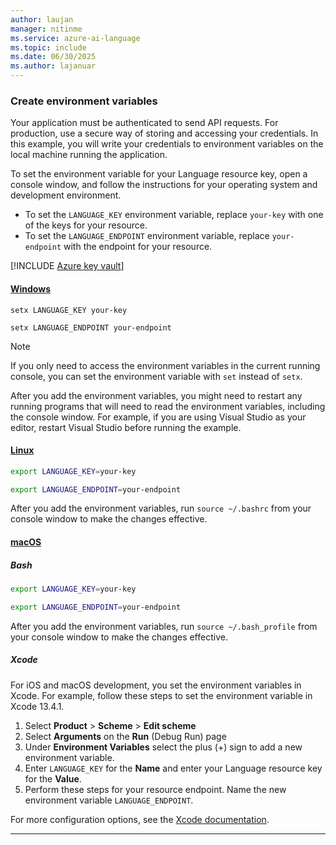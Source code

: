 ```yaml
---
author: laujan
manager: nitinme
ms.service: azure-ai-language
ms.topic: include
ms.date: 06/30/2025
ms.author: lajanuar
---
```


### Create environment variables 

Your application must be authenticated to send API requests. For production, use a secure way of storing and accessing your credentials. In this example, you will write your credentials to environment variables on the local machine running the application.

To set the environment variable for your Language resource key, open a console window, and follow the instructions for your operating system and development environment. 

- To set the `LANGUAGE_KEY` environment variable, replace `your-key` with one of the keys for your resource.
- To set the `LANGUAGE_ENDPOINT` environment variable, replace `your-endpoint` with the endpoint for your resource.

[!INCLUDE [Azure key vault](~/reusable-content/ce-skilling/azure/includes/ai-services/security/microsoft-entra-id-akv-expanded.md)]

#### [Windows](#tab/windows)

```console
setx LANGUAGE_KEY your-key
```

```console
setx LANGUAGE_ENDPOINT your-endpoint
```

> [!NOTE]
> If you only need to access the environment variables in the current running console, you can set the environment variable with `set` instead of `setx`.

After you add the environment variables, you might need to restart any running programs that will need to read the environment variables, including the console window. For example, if you are using Visual Studio as your editor, restart Visual Studio before running the example.

#### [Linux](#tab/linux)

```bash
export LANGUAGE_KEY=your-key
```

```bash
export LANGUAGE_ENDPOINT=your-endpoint
```

After you add the environment variables, run `source ~/.bashrc` from your console window to make the changes effective.

#### [macOS](#tab/macos)

##### Bash

```bash
export LANGUAGE_KEY=your-key
```

```bash
export LANGUAGE_ENDPOINT=your-endpoint
```

After you add the environment variables, run `source ~/.bash_profile` from your console window to make the changes effective.

##### Xcode

For iOS and macOS development, you set the environment variables in Xcode. For example, follow these steps to set the environment variable in Xcode 13.4.1.

1. Select **Product** > **Scheme** > **Edit scheme**
1. Select **Arguments** on the **Run** (Debug Run) page
1. Under **Environment Variables** select the plus (+) sign to add a new environment variable. 
1. Enter `LANGUAGE_KEY` for the **Name** and enter your Language resource key for the **Value**.
1. Perform these steps for your resource endpoint. Name the new environment variable `LANGUAGE_ENDPOINT`.

For more configuration options, see the [Xcode documentation](https://help.apple.com/xcode/#/dev745c5c974).

---
